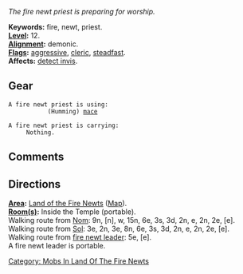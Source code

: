 *The fire newt priest is preparing for worship.*

**Keywords:** fire, newt, priest.  
**[Level](Level "wikilink"):** 12.  
**[Alignment](Alignment "wikilink"):** demonic.  
**[Flags](:Category:_Mob_Types "wikilink"):**
[aggressive](Aggressive_Mobs "wikilink"),
[cleric](Spellcasting_Mobs "wikilink"),
[steadfast](Sentinel_Mobs "wikilink").  
**Affects:** [detect invis](Detect_Invis "wikilink").  

## Gear

`A fire newt priest is using:`  
<wielded>`           (Humming) `[`mace`](Mace "wikilink")

`A fire newt priest is carrying:`  
`     Nothing.`

## Comments

## Directions

**[Area](:Category:_Areas "wikilink"):** [Land of the Fire
Newts](:Category:_Land_Of_The_Fire_Newts "wikilink")
([Map](Land_Of_The_Fire_Newts_Map "wikilink")).  
**[Room(s)](:Category:_Rooms "wikilink"):** Inside the Temple
(portable).  
Walking route from [Nom](Nom "wikilink"): 9n, \[n\], w, 15n, 6e, 3s, 3d,
2n, e, 2n, 2e, \[e\].  
Walking route from [Sol](Sol "wikilink"): 3e, 2n, 3e, 8n, 6e, 3s, 3d,
2n, e, 2n, 2e, \[e\].  
Walking route from [fire newt leader](Fire_Newt_Leader "wikilink"): 5e,
\[e\].  
A fire newt leader is portable.  

[Category: Mobs In Land Of The Fire
Newts](Category:_Mobs_In_Land_Of_The_Fire_Newts "wikilink")
